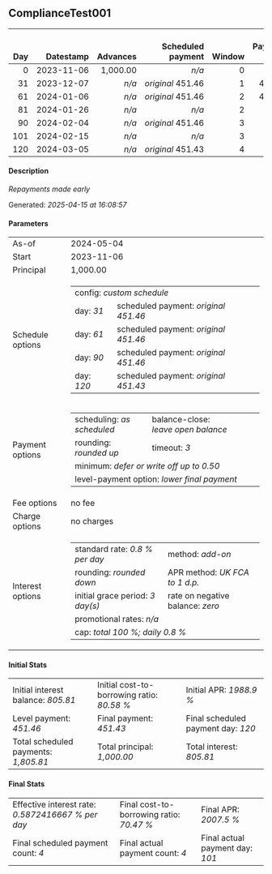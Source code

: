 <h2>ComplianceTest001</h2><table><thead style="vertical-align: bottom;"><th style="text-align: right;">Day</th><th style="text-align: right;">Datestamp</th><th style="text-align: right;">Advances</th><th style="text-align: right;">Scheduled payment</th><th style="text-align: right;">Window</th><th style="text-align: right;">Payment due</th><th style="text-align: right;">Actual payments</th><th style="text-align: right;">Generated payment</th><th style="text-align: right;">Net effect</th><th style="text-align: right;">Payment status</th><th style="text-align: right;">Balance status</th><th style="text-align: right;">Simple interest</th><th style="text-align: right;">New interest</th><th style="text-align: right;">New charges</th><th style="text-align: right;">Principal portion</th><th style="text-align: right;">Fee portion</th><th style="text-align: right;">Interest portion</th><th style="text-align: right;">Charges portion</th><th style="text-align: right;">Fee refund</th><th style="text-align: right;">Principal balance</th><th style="text-align: right;">Fee balance</th><th style="text-align: right;">Interest balance</th><th style="text-align: right;">Charges balance</th><th style="text-align: right;">Settlement figure</th><th style="text-align: right;">Fee refund if&nbsp;settled</th></thead><tr style="text-align: right;"><td class="ci00">0</td><td class="ci01" style="white-space: nowrap;">2023-11-06</td><td class="ci02">1,000.00</td><td class="ci03" style="white-space: nowrap;"><i>n/a<i></td><td class="ci04">0</td><td class="ci05">0.00</td><td class="ci06"><i>n/a</i></td><td class="ci07"><i>n/a</i></td><td class="ci08">0.00</td><td class="ci09"><i>none&nbsp;scheduled</i></td><td class="ci10">open</td><td class="ci13">0.0000</td><td class="ci14">0.0000</td><td class="ci15"><i>n/a</i></td><td class="ci16">0.00</td><td class="ci17">0.00</td><td class="ci18">0.00</td><td class="ci19">0.00</td><td class="ci20">0.00</td><td class="ci21">1,000.00</td><td class="ci22">0.00</td><td class="ci23">805.8100</td><td class="ci24">0.00</td><td class="ci25">1,000.00</td><td class="ci26">0.00</td></tr><tr style="text-align: right;"><td class="ci00">31</td><td class="ci01" style="white-space: nowrap;">2023-12-07</td><td class="ci02"><i>n/a</i></td><td class="ci03" style="white-space: nowrap;"><i>original</i> 451.46</td><td class="ci04">1</td><td class="ci05">451.46</td><td class="ci06"><i>confirmed</i>&nbsp;451.46</td><td class="ci07"><i>n/a</i></td><td class="ci08">451.46</td><td class="ci09"><i>payment&nbsp;made</i></td><td class="ci10">open</td><td class="ci13">248.0000</td><td class="ci14">0.0000</td><td class="ci15"><i>n/a</i></td><td class="ci16">0.00</td><td class="ci17">0.00</td><td class="ci18">451.46</td><td class="ci19">0.00</td><td class="ci20">0.00</td><td class="ci21">1,000.00</td><td class="ci22">0.00</td><td class="ci23">354.3500</td><td class="ci24">0.00</td><td class="ci25">796.54</td><td class="ci26">0.00</td></tr><tr style="text-align: right;"><td class="ci00">61</td><td class="ci01" style="white-space: nowrap;">2024-01-06</td><td class="ci02"><i>n/a</i></td><td class="ci03" style="white-space: nowrap;"><i>original</i> 451.46</td><td class="ci04">2</td><td class="ci05">451.46</td><td class="ci06"><i>confirmed</i>&nbsp;451.46</td><td class="ci07"><i>n/a</i></td><td class="ci08">451.46</td><td class="ci09"><i>payment&nbsp;made</i></td><td class="ci10">open</td><td class="ci13">240.0000</td><td class="ci14">0.0000</td><td class="ci15"><i>n/a</i></td><td class="ci16">97.11</td><td class="ci17">0.00</td><td class="ci18">354.35</td><td class="ci19">0.00</td><td class="ci20">0.00</td><td class="ci21">902.89</td><td class="ci22">0.00</td><td class="ci23">0.0000</td><td class="ci24">0.00</td><td class="ci25">585.08</td><td class="ci26">0.00</td></tr><tr style="text-align: right;"><td class="ci00">81</td><td class="ci01" style="white-space: nowrap;">2024-01-26</td><td class="ci02"><i>n/a</i></td><td class="ci03" style="white-space: nowrap;"><i>n/a<i></td><td class="ci04">2</td><td class="ci05">0.00</td><td class="ci06"><i>confirmed</i>&nbsp;451.46</td><td class="ci07"><i>n/a</i></td><td class="ci08">451.46</td><td class="ci09"><i>extra&nbsp;payment</i></td><td class="ci10">open</td><td class="ci13">144.4624</td><td class="ci14">0.0000</td><td class="ci15"><i>n/a</i></td><td class="ci16">451.46</td><td class="ci17">0.00</td><td class="ci18">0.00</td><td class="ci19">0.00</td><td class="ci20">0.00</td><td class="ci21">451.43</td><td class="ci22">0.00</td><td class="ci23">0.0000</td><td class="ci24">0.00</td><td class="ci25">278.08</td><td class="ci26">0.00</td></tr><tr style="text-align: right;"><td class="ci00">90</td><td class="ci01" style="white-space: nowrap;">2024-02-04</td><td class="ci02"><i>n/a</i></td><td class="ci03" style="white-space: nowrap;"><i>original</i> 451.46</td><td class="ci04">3</td><td class="ci05">0.00</td><td class="ci06"><i>n/a</i></td><td class="ci07"><i>n/a</i></td><td class="ci08">0.00</td><td class="ci09"><i>nothing&nbsp;due</i></td><td class="ci10">open</td><td class="ci13">32.5030</td><td class="ci14">0.0000</td><td class="ci15"><i>n/a</i></td><td class="ci16">0.00</td><td class="ci17">0.00</td><td class="ci18">0.00</td><td class="ci19">0.00</td><td class="ci20">0.00</td><td class="ci21">451.43</td><td class="ci22">0.00</td><td class="ci23">0.0000</td><td class="ci24">0.00</td><td class="ci25">310.58</td><td class="ci26">0.00</td></tr><tr style="text-align: right;"><td class="ci00">101</td><td class="ci01" style="white-space: nowrap;">2024-02-15</td><td class="ci02"><i>n/a</i></td><td class="ci03" style="white-space: nowrap;"><i>n/a<i></td><td class="ci04">3</td><td class="ci05">0.00</td><td class="ci06"><i>confirmed</i>&nbsp;350.31</td><td class="ci07"><i>n/a</i></td><td class="ci08">350.31</td><td class="ci09"><i>extra&nbsp;payment</i></td><td class="ci10">closed</td><td class="ci13">39.7258</td><td class="ci14">-101.1188</td><td class="ci15"><i>n/a</i></td><td class="ci16">451.43</td><td class="ci17">0.00</td><td class="ci18">-101.12</td><td class="ci19">0.00</td><td class="ci20">0.00</td><td class="ci21">0.00</td><td class="ci22">0.00</td><td class="ci23">0.0000</td><td class="ci24">0.00</td><td class="ci25">0.00</td><td class="ci26">0.00</td></tr><tr style="text-align: right;"><td class="ci00">120</td><td class="ci01" style="white-space: nowrap;">2024-03-05</td><td class="ci02"><i>n/a</i></td><td class="ci03" style="white-space: nowrap;"><i>original</i> 451.43</td><td class="ci04">4</td><td class="ci05">0.00</td><td class="ci06"><i>n/a</i></td><td class="ci07"><i>n/a</i></td><td class="ci08">0.00</td><td class="ci09"><i>no&nbsp;longer&nbsp;required</i></td><td class="ci10">closed</td><td class="ci13">0.0000</td><td class="ci14">0.0000</td><td class="ci15"><i>n/a</i></td><td class="ci16">0.00</td><td class="ci17">0.00</td><td class="ci18">0.00</td><td class="ci19">0.00</td><td class="ci20">0.00</td><td class="ci21">0.00</td><td class="ci22">0.00</td><td class="ci23">0.0000</td><td class="ci24">0.00</td><td class="ci25">0.00</td><td class="ci26">0.00</td></tr></table><p><h4>Description</h4><i>Repayments made early</i></p><p>Generated: <i>2025-04-15 at 16:08:57</i></p><h4>Parameters</h4><table><tr><td>As-of</td><td>2024-05-04</td></tr><tr><td>Start</td><td>2023-11-06</td></tr><tr><td>Principal</td><td>1,000.00</td></tr><tr><td>Schedule options</td><td><table><tr><td colspan="2">config: <i>custom schedule</i></td></tr><tr><td>day: <i>31</i></td><td>scheduled payment: <i><i>original</i> 451.46</i></td></tr><tr><td>day: <i>61</i></td><td>scheduled payment: <i><i>original</i> 451.46</i></td></tr><tr><td>day: <i>90</i></td><td>scheduled payment: <i><i>original</i> 451.46</i></td></tr><tr><td>day: <i>120</i></td><td>scheduled payment: <i><i>original</i> 451.43</i></td></tr></table></td></tr><tr><td>Payment options</td><td><table><tr><td>scheduling: <i>as scheduled</i></td><td>balance-close: <i>leave&nbsp;open&nbsp;balance</i></td></tr><tr><td>rounding: <i>rounded up</i></td><td>timeout: <i>3</i></td></tr><tr><td colspan='2'>minimum: <i>defer&nbsp;or&nbsp;write&nbsp;off&nbsp;up&nbsp;to&nbsp;0.50</i></td></tr><tr><td colspan='2'>level-payment option: <i>lower&nbsp;final&nbsp;payment</i></td></tr></table></td></tr><tr><td>Fee options</td><td>no fee</td></tr><tr><td>Charge options</td><td>no charges</td></tr><tr><td>Interest options</td><td><table><tr><td>standard rate: <i>0.8 % per day</i></td><td>method: <i>add-on</i></td></tr><tr><td>rounding: <i>rounded down</i></td><td>APR method: <i>UK FCA to 1 d.p.</i></td></tr><tr><td>initial grace period: <i>3 day(s)</i></td><td>rate on negative balance: <i>zero</i></td></tr><tr><td colspan="2">promotional rates: <i><i>n/a</i></i></td></tr><tr><td colspan="2">cap: <i>total 100 %; daily 0.8 %</td></tr></table></td></tr></table><h4>Initial Stats</h4><table><tr><td>Initial interest balance: <i>805.81</i></td><td>Initial cost-to-borrowing ratio: <i>80.58 %</i></td><td>Initial APR: <i>1988.9 %</i></td></tr><tr><td>Level payment: <i>451.46</i></td><td>Final payment: <i>451.43</i></td><td>Final scheduled payment day: <i>120</i></td></tr><tr><td>Total scheduled payments: <i>1,805.81</i></td><td>Total principal: <i>1,000.00</i></td><td>Total interest: <i>805.81</i></td></tr></table><h4>Final Stats</h4><table><tr><td>Effective interest rate: <i>0.5872416667 % per day</i></td><td>Final cost-to-borrowing ratio: <i>70.47 %</i></td><td>Final APR: <i>2007.5 %</i></td></tr><tr><td>Final scheduled payment count: <i>4</i></td><td>Final actual payment count: <i>4</i></td><td>Final actual payment day: <i>101</i></td></tr></table>